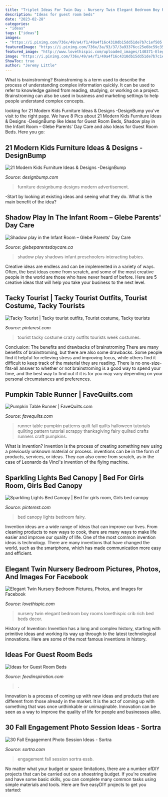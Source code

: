 ```yaml
---
title: "Triplet Ideas For Twin Day - Nursery Twin Elegant Bedroom Boy Rooms Lovethispic Crib Rich Bed Beds Decor"
description: "Ideas for guest room beds"
date: "2023-02-28"
categories:
- "ideas"
tags: ["ideas"]
images:
- "https://i.pinimg.com/736x/49/a4/f1/49a4f16c4310db15dd51de7b7c1ef505.jpg"
featuredImage: "https://i.pinimg.com/736x/3a/93/37/3a93376cc25e6bc59c3582ede25c62b9.jpg"
featured_image: "http://www.lovethispic.com/uploaded_images/140371-Elegant-Twin-Nursery-Bedroom.jpg"
image: "https://i.pinimg.com/736x/49/a4/f1/49a4f16c4310db15dd51de7b7c1ef505.jpg"
ShowToc: true
author: "Jeremy Little"
---
```



What is brainstroming?
Brainstroming is a term used to describe the process of understanding complex information quickly. It can be used to refer to knowledge gained from reading, studying, or working on a project. Brainstroming can also be used in business and marketing settings to help people understand complex concepts.

	

		
looking for 21 Modern Kids Furniture Ideas &amp; Designs -DesignBump you've visit to the right page. We have 8 Pics about 21 Modern Kids Furniture Ideas &amp; Designs -DesignBump like Ideas for Guest Room Beds, Shadow play in the Infant Room – Glebe Parents&#039; Day Care and also Ideas for Guest Room Beds. Here you go:
		
    
## 21 Modern Kids Furniture Ideas &amp; Designs -DesignBump

<img loading=lazy src="https://designbump.com/wp-content/uploads/2015/08/kids-furniture-1.jpg" onerror="this.onerror=null;this.src='https://tse1.mm.bing.net/th?id=OIP.jHv0X-MOJR1sEYLMAqklsgHaDZ&amp;pid=15.1';" alt="21 Modern Kids Furniture Ideas &amp; Designs -DesignBump">

_Source: designbump.com_

>furniture designbump designs modern advertisement. 

	

-Start by looking at existing ideas and seeing what they do. What is the main benefit of the idea? 

    
## Shadow Play In The Infant Room – Glebe Parents&#039; Day Care

<img loading=lazy src="http://glebeparentsdaycare.ca/wp-content/uploads/2016/04/shadows_03.jpg" onerror="this.onerror=null;this.src='https://tse2.mm.bing.net/th?id=OIP.0uH8vH1glRWQZ2DzYXayCAHaLF&amp;pid=15.1';" alt="Shadow play in the Infant Room – Glebe Parents&#039; Day Care">

_Source: glebeparentsdaycare.ca_

>shadow play shadows infant preschoolers interacting babies. 

	

Creative ideas are endless and can be implemented in a variety of ways. Often, the best ideas come from scratch, and some of the most creative people in the world are those who have never heard of before. Here are 5 creative ideas that will help you take your business to the next level.

    
## Tacky Tourist | Tacky Tourist Outfits, Tourist Costume, Tacky Tourists

<img loading=lazy src="https://i.pinimg.com/736x/3a/93/37/3a93376cc25e6bc59c3582ede25c62b9.jpg" onerror="this.onerror=null;this.src='https://tse2.mm.bing.net/th?id=OIP.wWJoobPaVdV4FjRvpQaplgHaJ3&amp;pid=15.1';" alt="Tacky Tourist | Tacky tourist outfits, Tourist costume, Tacky tourists">

_Source: pinterest.com_

>tourist tacky costume crazy outfits tourists week costumes. 

	

Conclusion: The benefits and drawbacks of brainstroming
There are many benefits of brainstroming, but there are also some drawbacks. Some people find it helpful for relieving stress and improving focus, while others find it difficult to keep track of the material they are reading. There is no one-size-fits-all answer to whether or not brainstroming is a good way to spend your time, and the best way to find out if it is for you may vary depending on your personal circumstances and preferences.

    
## Pumpkin Table Runner | FaveQuilts.com

<img loading=lazy src="https://irepo.primecp.com/2015/07/229610/Pumpkin-Table-Runner_Large600_ID-1105676.jpg?v=1105676" onerror="this.onerror=null;this.src='https://tse4.mm.bing.net/th?id=OIP.5H5XHBSCmoNsHexpHifilwHaJ6&amp;pid=15.1';" alt="Pumpkin Table Runner | FaveQuilts.com">

_Source: favequilts.com_

>runner table pumpkin patterns quilt fall quilts halloween tutorials quilting pattern tutorial scrappy thanksgiving fairy quilted crafts runners craft pumpkins. 

	

What is invention?
Invention is the process of creating something new using a previously unknown material or process. inventions can be in the form of products, services, or ideas. They can also come from scratch, as in the case of Leonardo da Vinci's invention of the flying machine.

    
## Sparkling Lights Bed Canopy | Bed For Girls Room, Girls Bed Canopy

<img loading=lazy src="https://i.pinimg.com/736x/49/a4/f1/49a4f16c4310db15dd51de7b7c1ef505.jpg" onerror="this.onerror=null;this.src='https://tse3.mm.bing.net/th?id=OIP.dwYbHDSOIFD6Em2cD8QrpAHaIJ&amp;pid=15.1';" alt="Sparkling Lights Bed Canopy | Bed for girls room, Girls bed canopy">

_Source: pinterest.com_

>bed canopy lights bedroom fairy. 

	

Invention ideas are a wide range of ideas that can improve our lives. From cleaning products to new ways to cook, there are many ways to make life easier and improve our quality of life. One of the most common invention ideas is technology. There are many inventions that have changed the world, such as the smartphone, which has made communication more easy and efficient.

    
## Elegant Twin Nursery Bedroom Pictures, Photos, And Images For Facebook

<img loading=lazy src="http://www.lovethispic.com/uploaded_images/140371-Elegant-Twin-Nursery-Bedroom.jpg" onerror="this.onerror=null;this.src='https://tse4.mm.bing.net/th?id=OIP.9g9i2FiXbUxHoAI9LqV-CAHaKN&amp;pid=15.1';" alt="Elegant Twin Nursery Bedroom Pictures, Photos, and Images for Facebook">

_Source: lovethispic.com_

>nursery twin elegant bedroom boy rooms lovethispic crib rich bed beds decor. 

	

History of Invention:
Invention has a long and complex history, starting with primitive ideas and working its way up through to the latest technological innovations. Here are some of the most famous inventions in history.

    
## Ideas For Guest Room Beds

<img loading=lazy src="https://www.feedinspiration.com/wp-content/uploads/2019/06/Guest-Room-Beds.jpg" onerror="this.onerror=null;this.src='https://tse2.mm.bing.net/th?id=OIP.yrAkjvkPI0Nl9VLQTfo4AgHaEK&amp;pid=15.1';" alt="Ideas for Guest Room Beds">

_Source: feedinspiration.com_

>. 

	

Innovation is a process of coming up with new ideas and products that are different from those already in the market. It is the act of coming up with something that was once unthinkable or unimaginable. Innovation can be seen as a way to improve the quality of life for people and businesses alike.

    
## 30 Fall Engagement Photo Session Ideas - Sortra

<img loading=lazy src="http://cdn.sortra.com/wp-content/uploads/2014/09/fall-engagement-photo-ideas27.jpg" onerror="this.onerror=null;this.src='https://tse3.mm.bing.net/th?id=OIP.Xxujw3jTs1HSCu72j0BckwHaLL&amp;pid=15.1';" alt="30 Fall Engagement Photo Session Ideas - Sortra">

_Source: sortra.com_

>engagement fall session sortra essb. 

	

No matter what your budget or space limitations, there are a number ofDIY projects that can be carried out on a shoestring budget. If you're creative and have some basic skills, you can complete many common tasks using simple materials and tools. Here are five easyDIY projects to get you started: 

